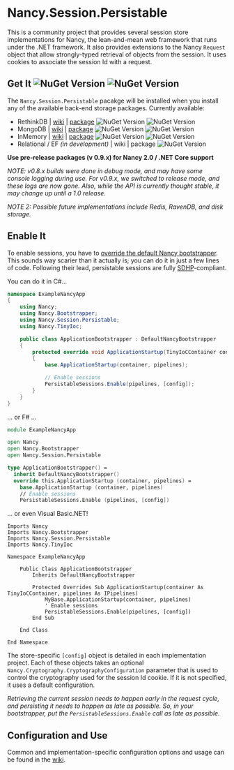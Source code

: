 # Nancy.Session.Persistable

This is a community project that provides several session store implementations for Nancy, the lean-and-mean web
framework that runs under the .NET framework.  It also provides extensions to the Nancy ```Request``` object that
allow strongly-typed retrieval of objects from the session.  It uses cookies to associate the session Id with a
request.

## Get It ![NuGet Version](https://img.shields.io/nuget/v/Nancy.Session.Persistable.svg) ![NuGet Version](https://img.shields.io/nuget/vpre/Nancy.Session.Persistable.svg)
The ```Nancy.Session.Persistable``` pacakge will be installed when you install any of the available back-end storage
packages. Currently available:
* RethinkDB | [wiki](https://github.com/danieljsummers/Nancy.Session.Persistable/wiki/RethinkDB-Provider) | 
  [package](https://nuget.org/packages/Nancy.Session.RethinkDB)
  ![NuGet Version](https://img.shields.io/nuget/v/Nancy.Session.RethinkDB.svg)
  ![NuGet Version](https://img.shields.io/nuget/vpre/Nancy.Session.RethinkDB.svg)
* MongoDB | [wiki](https://github.com/danieljsummers/Nancy.Session.Persistable/wiki/MongoDB-Provider) | 
  [package](https://nuget.org/packages/Nancy.Session.MongoDB)
  ![NuGet Version](https://img.shields.io/nuget/v/Nancy.Session.MongoDB.svg)
  ![NuGet Version](https://img.shields.io/nuget/vpre/Nancy.Session.MongoDB.svg)
* InMemory | [wiki](https://github.com/danieljsummers/Nancy.Session.Persistable/wiki/InMemory-Provider) |
  [package](https://nuget.org/packages/Nancy.Session.InMemory)
  ![NuGet Version](https://img.shields.io/nuget/v/Nancy.Session.InMemory.svg)
  ![NuGet Version](https://img.shields.io/nuget/vpre/Nancy.Session.InMemory.svg)
* Relational / EF _(in development)_ | wiki |
  package ![NuGet Version](https://img.shields.io/nuget/v/Nancy.Session.Relational.svg)

**Use pre-release packages (v 0.9.x) for Nancy 2.0 / .NET Core support**

_NOTE: v0.8.x builds were done in debug mode, and may have some console logging during use. For v0.9.x, we switched to
release mode, and these logs are now gone.  Also, while the API is currently thought stable, it may change up until a
1.0 release._

_NOTE 2: Possible future implementations include Redis, RavenDB, and disk storage._

## Enable It

To enable sessions, you have to
[override the default Nancy bootstrapper](https://github.com/NancyFx/Nancy/wiki/Bootstrapper).  This sounds way
scarier than it actually is; you can do it in just a few lines of code.  Following their lead, persistable sessions are
fully [SDHP](https://github.com/NancyFx/Nancy#the-super-duper-happy-path)-compliant.

You can do it in C#...
```csharp
namespace ExampleNancyApp
{
    using Nancy;
    using Nancy.Bootstrapper;
    using Nancy.Session.Persistable;
    using Nancy.TinyIoc;

    public class ApplicationBootstrapper : DefaultNancyBootstrapper
    {
        protected override void ApplicationStartup(TinyIoCContainer container, IPipelines pipelines)
        {
            base.ApplicationStartup(container, pipelines);

            // Enable sessions
            PersistableSessions.Enable(pipelines, [config]);
        }
    }
}
```

... or F# ...

```fsharp
module ExampleNancyApp

open Nancy
open Nancy.Bootstrapper
open Nancy.Session.Persistable

type ApplicationBootstrapper() =
  inherit DefaultNancyBootstrapper()
  override this.ApplicationStartup (container, pipelines) =
    base.ApplicationStartup (container, pipelines)
    // Enable sessions
    PersistableSessions.Enable (pipelines, [config])
```

... or even Visual Basic.NET!

```vb.net
Imports Nancy
Imports Nancy.Bootstrapper
Imports Nancy.Session.Persistable
Imports Nancy.TinyIoc

Namespace ExampleNancyApp

    Public Class ApplicationBootstrapper
        Inherits DefaultNancyBootstrapper

        Protected Overrides Sub ApplicationStartup(container As TinyIoCContainer, pipelines As IPipelines)
            MyBase.ApplicationStartup(container, pipelines)
            ' Enable sessions
            PersistableSessions.Enable(pipelines, [config])
        End Sub

    End Class

End Namespace
```

The store-specific ```[config]``` object is detailed in each implementation project.  Each of these objects takes an
optional ```Nancy.Cryptography.CryptographyConfiguration``` parameter that is used to control the cryptography used for
the session Id cookie.  If it is not specified, it uses a default configuration.

_Retrieving the current session needs to happen early in the request cycle, and persisting it needs to happen as late as
possible.  So, in your bootstrapper, put the ```PersistableSessions.Enable``` call as late as possible._

## Configuration and Use

Common and implementation-specific configuration options and usage can be found in the
[wiki](https://github.com/danieljsummers/Nancy.Session.Persistable/wiki).

